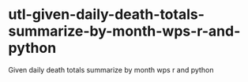 # utl-given-daily-death-totals-summarize-by-month-wps-r-and-python
Given daily death totals summarize by month wps r and python
